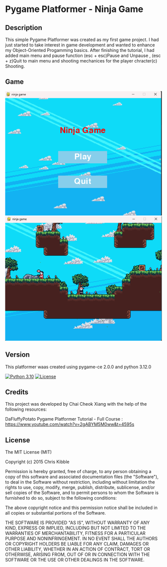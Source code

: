 # Pygame Platformer - Ninja Game

## Description
This simple Pygame Platformer was created as my first game project. I had just started to take interest in game development and wanted to enhance my Object-Oriented Progamming basics. After finishing the tutorial, I had added main menu and pause function (esc + esc)Pause and Unpause , (esc + z)Quit to main menu and shooting mechanices for the player chracter(c) Shooting. 

## Game 
![Alt text](Image/MainMenu.png)
![Alt text](Image/GameScreen.png)

## Version
This platformer waas created using pygame-ce 2.0.0 and python 3.12.0

[![Python 3.10](https://img.shields.io/badge/python-3.10-blue.svg)](https://www.python.org/downloads/release/python-3100/)
[![License](https://img.shields.io/badge/license-MIT-blue.svg)](https://opensource.org/licenses/MIT)
 
## Credits

This project was developed by Chai Cheok Xiang with the help of the following resources:

DaFluffyPotato Pygame Platformer Tutorial - Full Course : https://www.youtube.com/watch?v=2gABYM5M0ww&t=4595s


## License
The MIT License (MIT)

Copyright (c) 2015 Chris Kibble

Permission is hereby granted, free of charge, to any person obtaining a copy of this software and associated documentation files (the "Software"), to deal in the Software without restriction, including without limitation the rights to use, copy, modify, merge, publish, distribute, sublicense, and/or sell copies of the Software, and to permit persons to whom the Software is furnished to do so, subject to the following conditions:

The above copyright notice and this permission notice shall be included in all copies or substantial portions of the Software.

THE SOFTWARE IS PROVIDED "AS IS", WITHOUT WARRANTY OF ANY KIND, EXPRESS OR IMPLIED, INCLUDING BUT NOT LIMITED TO THE WARRANTIES OF MERCHANTABILITY, FITNESS FOR A PARTICULAR PURPOSE AND NONINFRINGEMENT. IN NO EVENT SHALL THE AUTHORS OR COPYRIGHT HOLDERS BE LIABLE FOR ANY CLAIM, DAMAGES OR OTHER LIABILITY, WHETHER IN AN ACTION OF CONTRACT, TORT OR OTHERWISE, ARISING FROM, OUT OF OR IN CONNECTION WITH THE SOFTWARE OR THE USE OR OTHER DEALINGS IN THE SOFTWARE.
